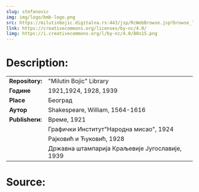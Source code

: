 ```yaml
---
slug: stefanovic
img: img/logo/bmb-logo.png
src: https://milutinbojic.digitalna.rs:443/jsp/RcWebBrowse.jsp?browse_layout=GRID&browse_start=0&browse_items=48&browse_sort=%D0%93%D0%BE%D0%B4%D0%B8%D0%BD%D0%B8&browse_show_facets=true&browse_facet_sort=COUNT&browse_cid=f77afd7c-334c-4c96-b962-b58775ca5044
llnk: https://creativecommons.org/licenses/by-nc/4.0/
limg: https://i.creativecommons.org/l/by-nc/4.0/80x15.png
---
```


# Description:

|                    |                                                |
|:-------------------|:-----------------------------------------------|
| **Repository:** | "Milutin Bojic" Library                     |
| **Године**         | 1921,1924, 1928, 1939                          |
| **Place**          | Београд                                        |
| **Аутор**          | Shakespeare, William, 1564-1616                |
| **Publisherи:**      | Време, 1921                                    |
|                    | Графички Институт"Народна мисао", 1924         |
|                    | Рајковић и Ћуковић, 1928                       |
|                    | Државна штампарија Краљевије Југославије, 1939 |


# Source:
